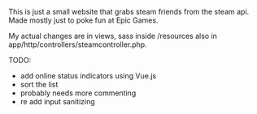 <p>This is just a small website that grabs steam friends from the steam api. Made mostly just to poke fun at Epic Games.</p>
<p>My actual changes are in views, sass inside /resources also in app/http/controllers/steamcontroller.php.</p>

<p>TODO:</p>
<ul>
    <li>add online status indicators using Vue.js</li>
    <li>sort the list</li>
    <li>probably needs more commenting</li>
    <li>re add input sanitizing</li>
</ul>
